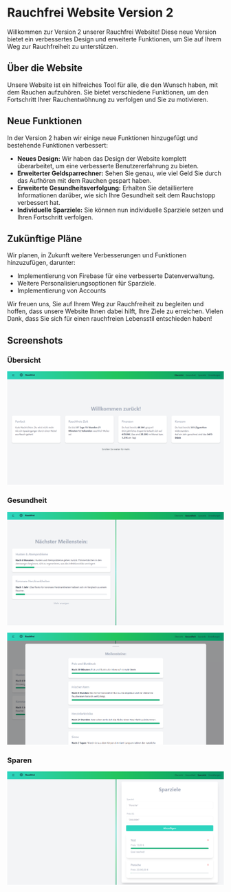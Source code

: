 # Rauchfrei Website Version 2

Willkommen zur Version 2 unserer Rauchfrei Website! Diese neue Version bietet ein verbessertes Design und erweiterte Funktionen, um Sie auf Ihrem Weg zur Rauchfreiheit zu unterstützen.

## Über die Website

Unsere Website ist ein hilfreiches Tool für alle, die den Wunsch haben, mit dem Rauchen aufzuhören. Sie bietet verschiedene Funktionen, um den Fortschritt Ihrer Rauchentwöhnung zu verfolgen und Sie zu motivieren.

## Neue Funktionen

In der Version 2 haben wir einige neue Funktionen hinzugefügt und bestehende Funktionen verbessert:

- **Neues Design:** Wir haben das Design der Website komplett überarbeitet, um eine verbesserte Benutzererfahrung zu bieten.
- **Erweiterter Geldsparrechner:** Sehen Sie genau, wie viel Geld Sie durch das Aufhören mit dem Rauchen gespart haben.
- **Erweiterte Gesundheitsverfolgung:** Erhalten Sie detailliertere Informationen darüber, wie sich Ihre Gesundheit seit dem Rauchstopp verbessert hat.
- **Individuelle Sparziele:** Sie können nun individuelle Sparziele setzen und Ihren Fortschritt verfolgen.

## Zukünftige Pläne

Wir planen, in Zukunft weitere Verbesserungen und Funktionen hinzuzufügen, darunter:

- Implementierung von Firebase für eine verbesserte Datenverwaltung.
- Weitere Personalisierungsoptionen für Sparziele.
- Implementierung von Accounts

Wir freuen uns, Sie auf Ihrem Weg zur Rauchfreiheit zu begleiten und hoffen, dass unsere Website Ihnen dabei hilft, Ihre Ziele zu erreichen. Vielen Dank, dass Sie sich für einen rauchfreien Lebensstil entschieden haben!

## Screenshots

### Übersicht

![Dashboard](screenshots/dashboard.png)

### Gesundheit

![Health](screenshots/health.png)

![Health](screenshots/health2.png)

### Sparen

![Savings](screenshots/savings.png)
